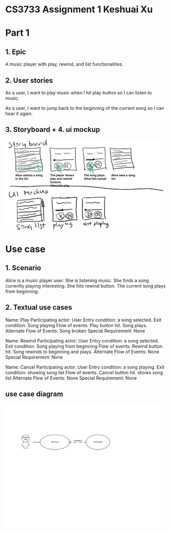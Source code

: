 # CS3733 Assignment 1 Keshuai Xu

# Part 1

## 1. Epic

A music player with play, rewind, and list functionalities.

## 2. User stories

As a user, I want to play music when I hit play button so I can listen to music.

As a user, I want to jump back to the beginning of the current song so I can hear it again.

## 3. Storyboard + 4. ui mockup

![](Untitled-1.png)

# Use case

## 1. Scenario

Alice is a music player user. She is listening music. She finds a song currently playing interesting. She hits rewind button. The current song plays from beginning.

## 2. Textual use cases

Name: Play
Participating actor: User
Entry condition: 
    a song selected. 
Exit condition:
    Song playing
Flow of events:
    Play button hit.
    Song plays.
Alternate Flow of Events: Song broken
Special Requirement: None

Name: Rewind
Participating actor: User
Entry condition: 
    a song selected. 
Exit condition:
    Song playing from beginning
Flow of events:
    Rewind button hit.
    Song rewinds to beginning and plays.
Alternate Flow of Events: None
Special Requirement: None

Name: Cancel
Participating actor: User
Entry condition: 
    a song playing. 
Exit condition:
    showing song list
Flow of events:
    Cancel button hit.
    shows song list
Alternate Flow of Events: None
Special Requirement: None

## use case diagram

![](lucid.png)
